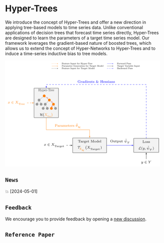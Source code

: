 # Hyper-Trees
We introduce the concept of Hyper-Trees and offer a new direction in applying tree-based models to time series data. Unlike conventional applications of decision trees that forecast time series directly, Hyper-Trees are designed to learn the parameters of a target time series model. Our framework leverages the gradient-based nature of boosted trees, which allows us to extend the concept of Hyper-Networks to Hyper-Trees and to induce a time-series inductive bias to tree models.

<img align="center" src="figures/hypertree.png">

## `News`
:boom: [2024-05-01]

## `Feedback`
We encourage you to provide feedback by opening a [new discussion](https://github.com/StatMixedML/Hyper-Trees/discussions).

## `Reference Paper`
